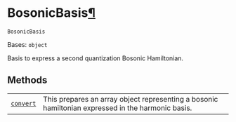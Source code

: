 # BosonicBasis[¶](#bosonicbasis "Permalink to this headline")

<span id="undefined" />

`BosonicBasis`

Bases: `object`

Basis to express a second quantization Bosonic Hamiltonian.

## Methods

|                                                                                                                                                                                                             |                                                                                                   |
| ----------------------------------------------------------------------------------------------------------------------------------------------------------------------------------------------------------- | ------------------------------------------------------------------------------------------------- |
| [`convert`](qiskit.chemistry.components.bosonic_bases.BosonicBasis.convert#qiskit.chemistry.components.bosonic_bases.BosonicBasis.convert "qiskit.chemistry.components.bosonic_bases.BosonicBasis.convert") | This prepares an array object representing a bosonic hamiltonian expressed in the harmonic basis. |
